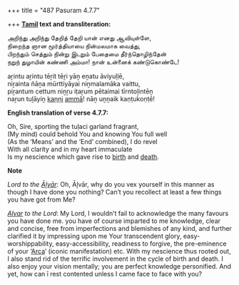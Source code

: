+++
title = "487 Pasuram 4.7.7"

+++
**[Tamil](/definition/tamil#history "show Tamil definitions") text and transliteration:**

அறிந்து அறிந்து தேறித் தேறி யான் எனது ஆவியுள்ளே,  
நிறைந்த ஞான மூர்த்தியாயை நின்மலமாக வைத்து,  
பிறந்தும் செத்தும் நின்று இடறும் பேதைமை தீர்ந்தொழிந்தேன்  
நறுந் துழாயின் கண்ணி அம்மா! நான் உன்னைக் கண்டுகொண்டே!

aṟintu aṟintu tēṟit tēṟi yāṉ eṉatu āviyuḷḷē,  
niṟainta ñāṉa mūrttiyāyai niṉmalamāka vaittu,  
piṟantum cettum niṉṟu iṭaṟum pētaimai tīrntoḻintēṉ  
naṟun tuḻāyiṉ [kaṇṇi](/definition/kanni#history "show kaṇṇi definitions") [ammā](/definition/amma#history "show ammā definitions")! nāṉ uṉṉaik kaṇṭukoṇṭē!

**English translation of verse 4.7.7:**

Oh, Sire, sporting the tuḷaci garland fragrant,  
(My mind) could behold You and knowing You full well  
(As the ‘Means’ and the ‘End’ combined), I do revel  
With all clarity and in my heart immaculate  
Is my nescience which gave rise to [birth](/definition/birth#history "show birth definitions") and [death](/definition/death#history "show death definitions").

**Note**

*Lord to the [Āḻvār](/definition/aḻvar#vaishnavism "show Āḻvār definitions")*: Oh, Āḻvār, why do you vex yourself in this manner as though I have done you nothing? Can’t you recollect at least a few things you have got from Me?

*[Alvar](/definition/aḻvar#vaishnavism "show Alvar definitions") to the Lord*: My Lord, I wouldn’t fail to acknowledge the many favours you have done me. you have of course imparted to me knowledge, clear and concise, free from imperfections and blemishes of any kind, and further clarified it by impressing upon me Your transcendent glory, easy-worshippability, easy-accessibility, readiness to forgive, the pre-eminence of your ‘[Arca](/definition/arca#history "show Arca definitions")’ (iconic manifestation) etc. With my nescience thus rooted out, I also stand rid of the terrific involvement in the cycle of birth and death. I also enjoy your vision mentally; you are perfect knowledge personified. And yet, how can ī rest contented unless I came face to face with you?


